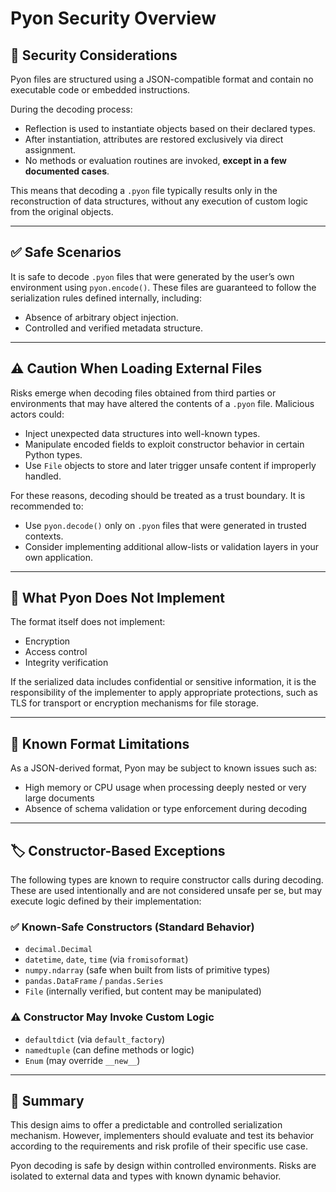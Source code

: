 # Pyon Security Overview

## 🔐 Security Considerations

Pyon files are structured using a JSON-compatible format and contain no executable code or embedded instructions.

During the decoding process:

- Reflection is used to instantiate objects based on their declared types.
- After instantiation, attributes are restored exclusively via direct assignment.
- No methods or evaluation routines are invoked, **except in a few documented cases**.

This means that decoding a `.pyon` file typically results only in the reconstruction of data structures, without any execution of custom logic from the original objects.

---

## ✅ Safe Scenarios

It is safe to decode `.pyon` files that were generated by the user’s own environment using `pyon.encode()`. These files are guaranteed to follow the serialization rules defined internally, including:

- Absence of arbitrary object injection.
- Controlled and verified metadata structure.

---

## ⚠️ Caution When Loading External Files

Risks emerge when decoding files obtained from third parties or environments that may have altered the contents of a `.pyon` file.
Malicious actors could:

- Inject unexpected data structures into well-known types.
- Manipulate encoded fields to exploit constructor behavior in certain Python types.
- Use `File` objects to store and later trigger unsafe content if improperly handled.

For these reasons, decoding should be treated as a trust boundary. It is recommended to:

- Use `pyon.decode()` only on `.pyon` files that were generated in trusted contexts.
- Consider implementing additional allow-lists or validation layers in your own application.

---

## 🚫 What Pyon Does Not Implement

The format itself does not implement:

- Encryption
- Access control
- Integrity verification

If the serialized data includes confidential or sensitive information, it is the responsibility of the implementer to apply appropriate protections, such as TLS for transport or encryption mechanisms for file storage.

---

## 🧠 Known Format Limitations

As a JSON-derived format, Pyon may be subject to known issues such as:

- High memory or CPU usage when processing deeply nested or very large documents
- Absence of schema validation or type enforcement during decoding

---

## 🏷️ Constructor-Based Exceptions

The following types are known to require constructor calls during decoding. These are used intentionally and are not considered unsafe per se, but may execute logic defined by their implementation:

### ✅ Known-Safe Constructors (Standard Behavior)

- `decimal.Decimal`
- `datetime`, `date`, `time` (via `fromisoformat`)
- `numpy.ndarray` (safe when built from lists of primitive types)
- `pandas.DataFrame` / `pandas.Series`
- `File` (internally verified, but content may be manipulated)

### ⚠️ Constructor May Invoke Custom Logic

- `defaultdict` (via `default_factory`)
- `namedtuple` (can define methods or logic)
- `Enum` (may override `__new__`)

---

## 📌 Summary

This design aims to offer a predictable and controlled serialization mechanism. However, implementers should evaluate and test its behavior according to the requirements and risk profile of their specific use case.

Pyon decoding is safe by design within controlled environments. Risks are isolated to external data and types with known dynamic behavior.
